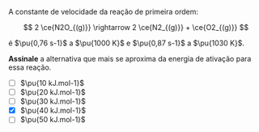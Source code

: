 A constante de velocidade da reação de primeira ordem:

$$
2 \ce{N2O_{(g)}} \rightarrow 2 \ce{N2_{(g)}} + \ce{O2_{(g)}}
$$

é $\pu{0,76 s-1}$ a $\pu{1000 K}$ e $\pu{0,87 s-1}$ a $\pu{1030 K}$.

**Assinale** a alternativa que mais se aproxima da energia de ativação para essa reação.

- [ ] $\pu{10 kJ.mol-1}$
- [ ] $\pu{20 kJ.mol-1}$
- [ ] $\pu{30 kJ.mol-1}$
- [x] $\pu{40 kJ.mol-1}$
- [ ] $\pu{50 kJ.mol-1}$
